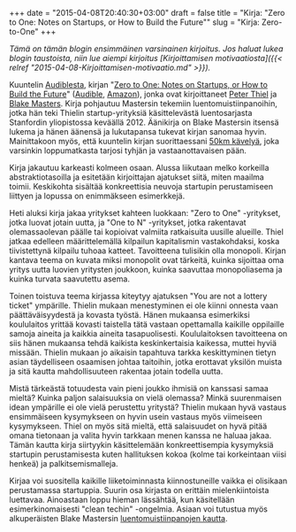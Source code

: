 +++
date = "2015-04-08T20:40:30+03:00"
draft = false
title = "Kirja: \"Zero to One: Notes on Startups, or How to Build the Future\""
slug = "Kirja: Zero-to-One"
+++

*Tämä on tämän blogin ensimmäinen varsinainen kirjoitus. Jos haluat lukea blogin taustoista, niin lue aiempi kirjoitus [Kirjoittamisen motivaatiosta]({{< relref "2015-04-08-Kirjoittamisen-motivaatio.md" >}}).*

Kuuntelin [Audiblesta](http://www.audible.com), kirjan "[Zero to One: Notes on Startups, or How to Build the Future](http://zerotoonebook.com/)" ([Audible](http://www.audible.com/pd/Business/Zero-to-One-Audiobook/B00M27LBU2/ref=a_search_c4_1_1_srTtl?qid=1428513716&sr=1-1), [Amazon](http://www.amazon.com/Zero-One-Notes-Startups-Future/dp/B00M284NY2)), jonka ovat kirjoittaneet [Peter Thiel](http://en.wikipedia.org/wiki/Peter_Thiel) ja [Blake Masters](http://blakemasters.com/). Kirja pohjautuu Mastersin tekemiin luentomuistiinpanoihin, jotka hän teki Thielin startup-yrityksiä käsittelevästä luentosarjasta Stanfordin yliopistossa keväällä 2012. Äänikirja on Blake Mastersin itsensä lukema ja hänen äänensä ja lukutapansa tukevat kirjan sanomaa hyvin. Mainittakoon myös, että kuuntelin kirjan suorittaessani [50km kävelyä](http://fi.scoutwiki.org/Nahkalilja), joka varsinkin loppumatkasta tarjosi tyhjän ja vastaanottavaisen pään.

Kirja jakautuu karkeasti kolmeen osaan. Alussa liikutaan melko korkeilla abstraktiotasoilla ja esitetään kirjoittajan ajatukset siitä, miten maailma toimii. Keskikohta sisältää konkreettisia neuvoja startupin perustamiseen liittyen ja lopussa on enimmäkseen esimerkkejä.

Heti aluksi kirja jakaa yritykset kahteen luokkaan: "Zero to One" -yritykset, jotka luovat jotain uutta, ja "One to N" -yritykset, jotka rakentavat olemassaolevan päälle tai kopioivat valmiita ratkaisuita uusille alueille. Thiel jatkaa edelleen määrittelemällä kilpailun kapitalismin vastakohdaksi, koska tiivistettynä kilpailu tuhoaa katteet. Tavoitteena tulisikin olla monopoli. Kirjan kantava teema on kuvata  miksi monopolit ovat tärkeitä, kuinka sijoittaa oma yritys uutta luovien yritysten joukkoon, kuinka saavuttaa monopoliasema ja kuinka turvata saavutettu asema.

Toinen toistuva teema kirjassa kiteytyy ajatuksen "You are not a lottery ticket" ympärille. Thielin mukaan menestyminen ei ole kiinni onnesta vaan päättäväisyydestä ja kovasta työstä. Hänen mukaansa esimerkiksi koululaitos yrittää kovasti taistella tätä vastaan opettamalla kaikille oppilaille samoja aineita ja kaikkia aineita tasapuolisesti. Koululaitoksen tavoitteena on siis hänen mukaansa tehdä kaikista keskinkertaisia kaikessa, muttei hyviä missään. Thielin mukaan jo aikaisin tapahtuva tarkka keskittyminen tietyn asian täydelliseen osaamisen johtaa taitoihin, jotka erottavat yksilön muista ja sitä kautta mahdollisuuteen rakentaa jotain todella uutta.

Mistä tärkeästä totuudesta vain pieni joukko ihmisiä on kanssasi samaa mieltä? Kuinka paljon salaisuuksia on vielä olemassa? Minkä suurenmaisen idean ympärille ei ole vielä perustettu yritystä? Thielin mukaan hyvä vastaus ensimmäiseen kysymykseen on hyvin usein vastaus myös viimeiseen kysymykseen. Thiel on myös sitä mieltä, että salaisuudet on hyvä pitää omana tietonaan ja valita hyvin tarkkaan menen kanssa ne haluaa jakaa. Tämän kautta kirja siirtyykin käsittelemään konkreettisempia kysymyksiä startupin perustamisesta kuten hallituksen kokoa (kolme tai korkeintaan viisi henkeä) ja palkitsemismalleja.

Kirjaa voi suositella kaikille liiketoiminnasta kiinnostuneille vaikka ei olisikaan perustamassa startuppia. Suurin osa kirjasta on erittäin mielenkiintoista luettavaa. Ainoastaan loppu hieman lässähtää, kun käsitellään esimerkinomaisesti "clean techin" -ongelmia. Asiaan voi tutustua myös alkuperäisten Blake Mastersin [luentomuistiinpanojen kautta](http://blakemasters.com/peter-thiels-cs183-startup).
